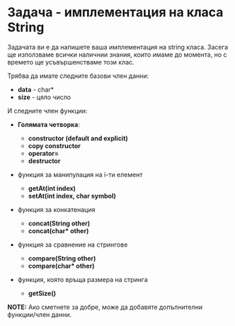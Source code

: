 # Задача - имплементация на класа String

Задачата ви е да напишете ваша имплементация на string класа. Засега ще използваме всички наличнии знания, които имаме до момента, но с времето ще усъвършенстваме този клас.

Трябва да имате следните базови член данни:

- **data** - char*
- **size** - цяло число

И следните член функции:

- **Голямата четворка**:

  * **constructor (default and explicit)**
  * **copy constructor**
  * **operator=**
  * **destructor**

- функция за манипулация на i-ти елемент
  * **getAt(int index)**
  * **setAt(int index, char symbol)**

- функция за конкатенация
  * **concat(String other)**
  * **concat(char\* other)**
  
- функция за сравнение на стрингове
  * **compare(String other)**
  * **compare(char\* other)**

- функция, която връща размера на стринга
  * **getSize()**

**NOTE:** Ако сметнете за добре, може да добавяте допълнителни функции/член данни.
